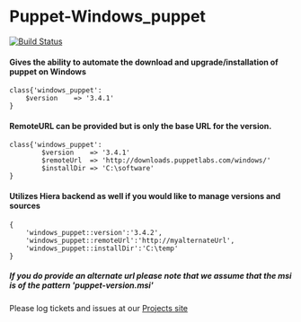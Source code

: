 # Puppet-Windows_puppet
[![Build Status](https://travis-ci.org/cyberious/puppet-windows_puppet.png?branch=master)](https://travis-ci.org/cyberious/puppet-windows_puppet)

#### Gives the ability to automate the download and upgrade/installation of puppet on Windows

    class{'windows_puppet':
        $version    => '3.4.1'
    }

#### RemoteURL can be provided but is only the base URL for the version.

    class{'windows_puppet':
            $version    => '3.4.1'
            $remoteUrl  => 'http://downloads.puppetlabs.com/windows/'
            $installDir => 'C:\software'
    }

#### Utilizes Hiera backend as well if you would like to manage versions and sources

    {
        'windows_puppet::version':'3.4.2',
        'windows_puppet::remoteUrl':'http://myalternateUrl',
        'windows_puppet::installDir':'C:\temp'
    }

##### If you do provide an alternate url please note that we assume that the msi is of the pattern 'puppet-version.msi'

Please log tickets and issues at our [Projects site](http://github.com/cyberious/puppet-windows_puppet)
